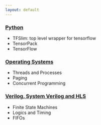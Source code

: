 ```yaml
---
layout: default
---
```

### [Python](/blog/coding/python.html)
  * TFSlim: top level wrapper for tensorflow
  * TensorPack
  * TensorFlow

### [Operating Systems](/blog/coding/os/notes.html)
  * Threads and Processes
  * Paging
  * Concurrent Programming

### [Verilog, System Verilog and HLS](/blog/coding/verilog.html)
  * Finite State Machines
  * Logics and Timing
  * FIFOs
